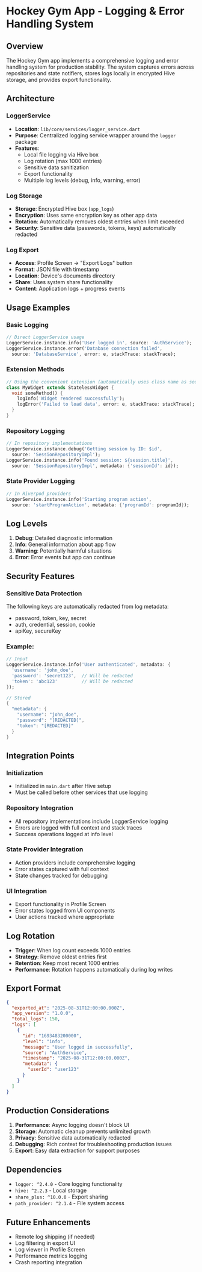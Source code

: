 # Hockey Gym App - Logging & Error Handling System

## Overview

The Hockey Gym app implements a comprehensive logging and error handling system for production stability. The system captures errors across repositories and state notifiers, stores logs locally in encrypted Hive storage, and provides export functionality.

## Architecture

### LoggerService
- **Location**: `lib/core/services/logger_service.dart`
- **Purpose**: Centralized logging service wrapper around the `logger` package
- **Features**:
  - Local file logging via Hive box
  - Log rotation (max 1000 entries)
  - Sensitive data sanitization
  - Export functionality
  - Multiple log levels (debug, info, warning, error)

### Log Storage
- **Storage**: Encrypted Hive box (`app_logs`)
- **Encryption**: Uses same encryption key as other app data
- **Rotation**: Automatically removes oldest entries when limit exceeded
- **Security**: Sensitive data (passwords, tokens, keys) automatically redacted

### Log Export
- **Access**: Profile Screen → "Export Logs" button
- **Format**: JSON file with timestamp
- **Location**: Device's documents directory
- **Share**: Uses system share functionality
- **Content**: Application logs + progress events

## Usage Examples

### Basic Logging
```dart
// Direct LoggerService usage
LoggerService.instance.info('User logged in', source: 'AuthService');
LoggerService.instance.error('Database connection failed', 
  source: 'DatabaseService', error: e, stackTrace: stackTrace);
```

### Extension Methods
```dart
// Using the convenient extension (automatically uses class name as source)
class MyWidget extends StatelessWidget {
  void someMethod() {
    logInfo('Widget rendered successfully');
    logError('Failed to load data', error: e, stackTrace: stackTrace);
  }
}
```

### Repository Logging
```dart
// In repository implementations
LoggerService.instance.debug('Getting session by ID: $id', 
  source: 'SessionRepositoryImpl');
LoggerService.instance.info('Found session: ${session.title}', 
  source: 'SessionRepositoryImpl', metadata: {'sessionId': id});
```

### State Provider Logging
```dart
// In Riverpod providers
LoggerService.instance.info('Starting program action', 
  source: 'startProgramAction', metadata: {'programId': programId});
```

## Log Levels

1. **Debug**: Detailed diagnostic information
2. **Info**: General information about app flow
3. **Warning**: Potentially harmful situations
4. **Error**: Error events but app can continue

## Security Features

### Sensitive Data Protection
The following keys are automatically redacted from log metadata:
- password, token, key, secret
- auth, credential, session, cookie
- apiKey, secureKey

### Example:
```dart
// Input
LoggerService.instance.info('User authenticated', metadata: {
  'username': 'john_doe',
  'password': 'secret123',  // Will be redacted
  'token': 'abc123'         // Will be redacted
});

// Stored
{
  "metadata": {
    "username": "john_doe",
    "password": "[REDACTED]",
    "token": "[REDACTED]"
  }
}
```

## Integration Points

### Initialization
- Initialized in `main.dart` after Hive setup
- Must be called before other services that use logging

### Repository Integration
- All repository implementations include LoggerService logging
- Errors are logged with full context and stack traces
- Success operations logged at info level

### State Provider Integration
- Action providers include comprehensive logging
- Error states captured with full context
- State changes tracked for debugging

### UI Integration
- Export functionality in Profile Screen
- Error states logged from UI components
- User actions tracked where appropriate

## Log Rotation

- **Trigger**: When log count exceeds 1000 entries
- **Strategy**: Remove oldest entries first
- **Retention**: Keep most recent 1000 entries
- **Performance**: Rotation happens automatically during log writes

## Export Format

```json
{
  "exported_at": "2025-08-31T12:00:00.000Z",
  "app_version": "1.0.0",
  "total_logs": 150,
  "logs": [
    {
      "id": "1693483200000",
      "level": "info",
      "message": "User logged in successfully",
      "source": "AuthService",
      "timestamp": "2025-08-31T12:00:00.000Z",
      "metadata": {
        "userId": "user123"
      }
    }
  ]
}
```

## Production Considerations

1. **Performance**: Async logging doesn't block UI
2. **Storage**: Automatic cleanup prevents unlimited growth
3. **Privacy**: Sensitive data automatically redacted
4. **Debugging**: Rich context for troubleshooting production issues
5. **Export**: Easy data extraction for support purposes

## Dependencies

- `logger: ^2.4.0` - Core logging functionality
- `hive: ^2.2.3` - Local storage
- `share_plus: ^10.0.0` - Export sharing
- `path_provider: ^2.1.4` - File system access

## Future Enhancements

- Remote log shipping (if needed)
- Log filtering in export UI
- Log viewer in Profile Screen
- Performance metrics logging
- Crash reporting integration
